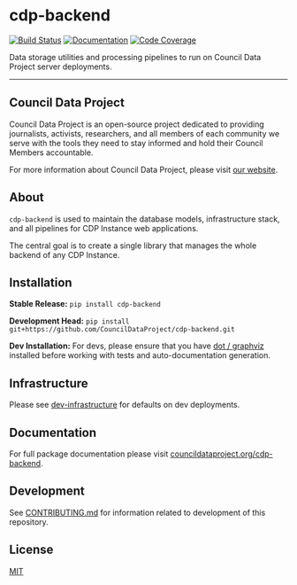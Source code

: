# cdp-backend

[![Build Status](https://github.com/CouncilDataProject/cdp-backend/workflows/Build/badge.svg)](https://github.com/CouncilDataProject/cdp-backend/actions)
[![Documentation](https://github.com/CouncilDataProject/cdp-backend/workflows/Documentation/badge.svg)](https://CouncilDataProject.github.io/cdp-backend)
[![Code Coverage](https://codecov.io/gh/CouncilDataProject/cdp-backend/branch/main/graph/badge.svg)](https://codecov.io/gh/CouncilDataProject/cdp-backend)

Data storage utilities and processing pipelines to run on Council Data Project server deployments.

---

## Council Data Project

Council Data Project is an open-source project dedicated to providing journalists, activists, researchers, and all members of each community we serve with the tools they need to stay informed and hold their Council Members accountable.

For more information about Council Data Project, please visit [our website](https://councildataproject.org/).

## About

`cdp-backend` is used to maintain the database models, infrastructure stack, and all pipelines for CDP Instance web applications.

The central goal is to create a single library that manages the whole backend of any CDP Instance.

## Installation

**Stable Release:** `pip install cdp-backend`

**Development Head:** `pip install git+https://github.com/CouncilDataProject/cdp-backend.git`

**Dev Installation:** For devs, please ensure that you have [dot / graphviz](https://graphviz.org/download/) installed before working with tests and auto-documentation generation.

## Infrastructure

Please see [dev-infrastructure](./dev-infrastructure) for defaults on dev deployments.

## Documentation

For full package documentation please visit [councildataproject.org/cdp-backend](https://councildataproject.org/cdp-backend).

## Development

See [CONTRIBUTING.md](CONTRIBUTING.md) for information related to development of this repository.

## License

[MIT](./LICENSE)
